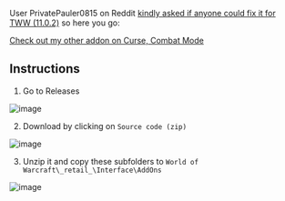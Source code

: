 User PrivatePauler0815 on Reddit [kindly asked if anyone could fix it for TWW (11.0.2)](https://www.reddit.com/r/wow/comments/1eudvgv/luaerror_ellipsis_addon/) so here you go: 

[Check out my other addon on Curse, Combat Mode](https://www.curseforge.com/wow/addons/combat-mode)

## Instructions
1. Go to Releases
   
![image](https://github.com/user-attachments/assets/9280c669-7770-40cc-80ce-414475533ea0)

2. Download by clicking on ``Source code (zip)``
   
![image](https://github.com/user-attachments/assets/50dccbab-2dbb-4594-9ab5-b21b2c6eaa1d)

3. Unzip it and copy these subfolders to ``World of Warcraft\_retail_\Interface\AddOns``
   
![image](https://github.com/user-attachments/assets/28733489-27a3-461a-8e17-d54f81486044)
